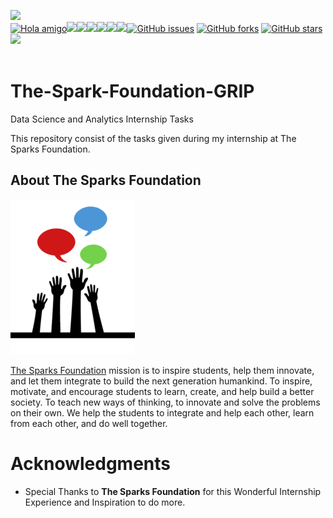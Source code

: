 [![](https://img.shields.io/badge/Author-Mohitshukla-green.svg)](https://github.com/Mstoned)<br>
[![Hola amigo ](https://img.shields.io/badge/Hello!-Welcometothisrepo-brightgreen.svg?style=flat&logo=github)](https://github.com/Mstoned)![](https://img.shields.io/badge/Programming_Language-Python-blue.svg)![](https://img.shields.io/badge/Status-Complete-green.svg)[![](https://img.shields.io/github/license/Mstoned/THE-SPARKS-FOUNDATION.svg?style=plastic)](https://github.com/Mstoned/The-Spark-Foundation-GRIP/blob/main/LICENSE)[![](https://img.shields.io/github/languages/code-size/Mstoned/THE-SPARKS-FOUNDATION.svg?style=plastic)](https://github.com/Kushal997-das/THE-SPARKS-FOUNDATION)[![](https://img.shields.io/github/languages/top/Mstoned/THE-SPARKS-FOUNDATION.svg?style=plastic)](https://github.com/Mstoned/THE-SPARKS-FOUNDATION)[![](https://img.shields.io/github/Follow/Mstoned.svg?style=plastic)](https://github.com/Mstoned)[![GitHub issues](https://img.shields.io/github/issues/Kushal997-das/THE-SPARKS-FOUNDATION.svg)](https://github.com/Mstoned/THE-SPARKS-FOUNDATION/issues) [![GitHub forks](https://img.shields.io/github/forks/Kushal997-das/THE-SPARKS-FOUNDATION.svg)](https://github.com/Mstoned/THE-SPARKS-FOUNDATION/network) [![GitHub stars](https://img.shields.io/github/stars/Kushal997-das/THE-SPARKS-FOUNDATION.svg)](https://github.com/Mstoned/THE-SPARKS-FOUNDATION/stargazers)
[![](https://img.shields.io/badge/Followme-Github-green.svg)](https://github.com/Mstoned)
<br><br>

# The-Spark-Foundation-GRIP
Data Science and Analytics Internship Tasks

This repository consist of the tasks given during my internship at The Sparks Foundation.

## About The Sparks Foundation

![](img.png)

[The Sparks Foundation](https://thesparksfoundationsingapore.org/) mission is to inspire students, help them innovate, and let them integrate to build the next generation humankind. To inspire, motivate, and encourage students to learn, create, and help build a better society. To teach new ways of thinking, to innovate and solve the problems on their own. We help the students to integrate and help each other, learn from each other, and do well together.


                    


# Acknowledgments

* Special Thanks to **The Sparks Foundation** for this Wonderful Internship Experience and Inspiration to do more.
